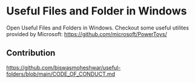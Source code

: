 # Useful Files and Folder in Windows

Open Useful Files and Folders in Windows.
Checkout some useful utilites provided by Microsoft: <https://github.com/microsoft/PowerToys/>

## Contribution

<https://github.com/biswasmoheshwar/useful-folders/blob/main/CODE_OF_CONDUCT.md>
